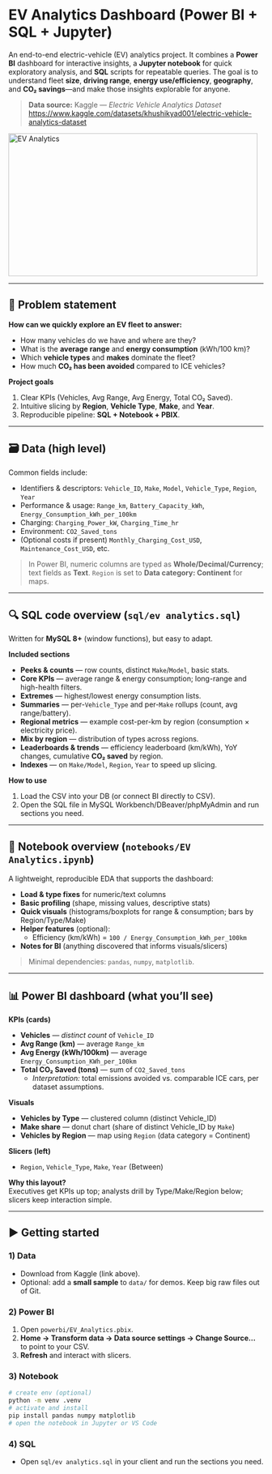 # EV Analytics Dashboard (Power BI + SQL + Jupyter)

An end-to-end electric-vehicle (EV) analytics project. It combines a **Power BI** dashboard for interactive insights, a **Jupyter notebook** for quick exploratory analysis, and **SQL** scripts for repeatable queries. The goal is to understand fleet **size**, **driving range**, **energy use/efficiency**, **geography**, and **CO₂ savings**—and make those insights explorable for anyone.

> **Data source:** Kaggle — *Electric Vehicle Analytics Dataset*  
> https://www.kaggle.com/datasets/khushikyad001/electric-vehicle-analytics-dataset

<img width="492" height="282" alt="EV Analytics" src="https://github.com/user-attachments/assets/f01f96d5-c1ae-40a7-976d-2a1a8aa8d8fe" />

---

## 🧩 Problem statement

**How can we quickly explore an EV fleet to answer:**
- How many vehicles do we have and where are they?  
- What is the **average range** and **energy consumption** (kWh/100 km)?  
- Which **vehicle types** and **makes** dominate the fleet?  
- How much **CO₂ has been avoided** compared to ICE vehicles?

**Project goals**
1. Clear KPIs (Vehicles, Avg Range, Avg Energy, Total CO₂ Saved).  
2. Intuitive slicing by **Region**, **Vehicle Type**, **Make**, and **Year**.  
3. Reproducible pipeline: **SQL + Notebook + PBIX**.

---

## 🗃️ Data (high level)

Common fields include:
- Identifiers & descriptors: `Vehicle_ID`, `Make`, `Model`, `Vehicle_Type`, `Region`, `Year`
- Performance & usage: `Range_km`, `Battery_Capacity_kWh`, `Energy_Consumption_kWh_per_100km`
- Charging: `Charging_Power_kW`, `Charging_Time_hr`
- Environment: `CO2_Saved_tons`
- (Optional costs if present) `Monthly_Charging_Cost_USD`, `Maintenance_Cost_USD`, etc.

> In Power BI, numeric columns are typed as **Whole/Decimal/Currency**; text fields as **Text**. `Region` is set to **Data category: Continent** for maps.

---

## 🔍 SQL code overview (`sql/ev analytics.sql`)

Written for **MySQL 8+** (window functions), but easy to adapt.

**Included sections**
- **Peeks & counts** — row counts, distinct `Make`/`Model`, basic stats.  
- **Core KPIs** — average range & energy consumption; long-range and high-health filters.  
- **Extremes** — highest/lowest energy consumption lists.  
- **Summaries** — per-`Vehicle_Type` and per-`Make` rollups (count, avg range/battery).  
- **Regional metrics** — example cost-per-km by region (consumption × electricity price).  
- **Mix by region** — distribution of types across regions.  
- **Leaderboards & trends** — efficiency leaderboard (km/kWh), YoY changes, cumulative **CO₂ saved** by region.  
- **Indexes** — on `Make/Model`, `Region`, `Year` to speed up slicing.

**How to use**
1. Load the CSV into your DB (or connect BI directly to CSV).  
2. Open the SQL file in MySQL Workbench/DBeaver/phpMyAdmin and run sections you need.

---

## 📒 Notebook overview (`notebooks/EV Analytics.ipynb`)

A lightweight, reproducible EDA that supports the dashboard:

- **Load & type fixes** for numeric/text columns  
- **Basic profiling** (shape, missing values, descriptive stats)  
- **Quick visuals** (histograms/boxplots for range & consumption; bars by Region/Type/Make)  
- **Helper features** (optional):  
  - Efficiency (km/kWh) = `100 / Energy_Consumption_kWh_per_100km`  
- **Notes for BI** (anything discovered that informs visuals/slicers)

> Minimal dependencies: `pandas`, `numpy`, `matplotlib`.

---

## 📊 Power BI dashboard (what you’ll see)

**KPIs (cards)**
- **Vehicles** — *distinct count* of `Vehicle_ID`  
- **Avg Range (km)** — average `Range_km`  
- **Avg Energy (kWh/100km)** — average `Energy_Consumption_KWh_per_100km`  
- **Total CO₂ Saved (tons)** — sum of `CO2_Saved_tons`  
  - *Interpretation:* total emissions avoided vs. comparable ICE cars, per dataset assumptions.

**Visuals**
- **Vehicles by Type** — clustered column (distinct Vehicle_ID)  
- **Make share** — donut chart (share of distinct Vehicle_ID by `Make`)  
- **Vehicles by Region** — map using `Region` (data category = Continent)

**Slicers (left)**
- `Region`, `Vehicle_Type`, `Make`, `Year` (Between)

**Why this layout?**  
Executives get KPIs up top; analysts drill by Type/Make/Region below; slicers keep interaction simple.

---

## ▶️ Getting started

### 1) Data
- Download from Kaggle (link above).  
- Optional: add a **small sample** to `data/` for demos. Keep big raw files out of Git.

### 2) Power BI
1. Open `powerbi/EV_Analytics.pbix`.  
2. **Home → Transform data → Data source settings → Change Source…** to point to your CSV.  
3. **Refresh** and interact with slicers.

### 3) Notebook
```bash
# create env (optional)
python -m venv .venv
# activate and install
pip install pandas numpy matplotlib
# open the notebook in Jupyter or VS Code
```

### 4) SQL
- Open `sql/ev analytics.sql` in your client and run the sections you need.
